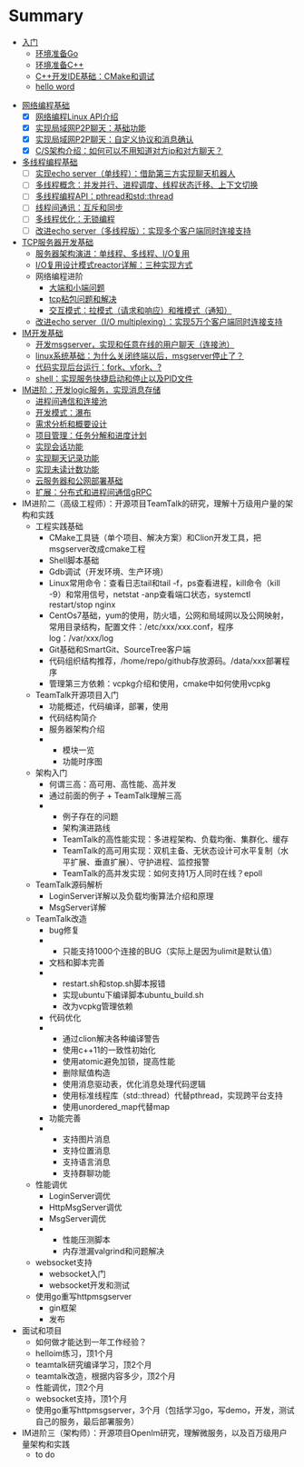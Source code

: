 # Summary

* [入门](chapter1/README.md)
    * [环境准备Go](chapter1/1-install-go-and-ide.md)
    * [环境准备C++](chapter1/3-install-cpp-and-ide.md)
    * [C++开发IDE基础：CMake和调试](chapter1/4-cpp-ide-clion.md)
    * [hello word](chapter2/2-hello-world.md)

- [网络编程基础](chapter2/README.md)
  - [x] [网络编程Linux API介绍](./chapter2/1-linux-system-call-examples.md)
  - [x] [实现局域网P2P聊天：基础功能](./chapter2/2-project-p2p.md)
  - [x] [实现局域网P2P聊天：自定义协议和消息确认](./chapter2/3-project-p2p-2.md)
  - [x] [C/S架构介绍：如何可以不用知道对方ip和对方聊天？](chapter2/4-multi-p2p.md)
- [多线程编程基础](chapter3/README.md)
  - [ ] [实现echo server（单线程）：借助第三方实现聊天机器人](chapter3/5-echo-server-with-robot.md)
  - [ ] [多线程概念：并发并行、进程调度、线程状态迁移、上下文切换](chapter3/1-thread-intro.md)
  - [ ] [多线程编程API：pthread和std::thread](2-pthread-std-thread.md)
  - [ ] [线程间通讯：互斥和同步](chapter3/3-thraed-sync.md)
  - [ ] [多线程优化：无锁编程](chapter3/4-lock-free.md)
  - [ ] [改进echo server（多线程版）：实现多个客户端同时连接支持](chapter4/9-echo-server-v2.md)
- [TCP服务器开发基础](chapter4/)
  - [服务器架构演进：单线程、多线程、I/O复用]()
  - [I/O复用设计模式reactor详解：三种实现方式]()
  - 网络编程进阶
    - [大端和小端问题]()
    - [tcp粘包问题和解决]()
    - [交互模式：拉模式（请求和响应）和推模式（通知）]()
  - [改进echo server（I/O multiplexing）：实现5万个客户端同时连接支持](chapter4/9-echo-server-v2.md)
- [IM开发基础](chapter5/README.md)
  - [开发msgserver，实现和任意在线的用户聊天（连接池）](chapter5/1-msg-server.md)
  - [linux系统基础：为什么关闭终端以后，msgserver停止了？](chapter5/2-linux-base-deamon-tool.md)
  - [代码实现后台运行：fork、vfork、?](chapter5/3-deamon-tool.md)
  - [shell：实现服务快捷启动和停止以及PID文件](chapter5/4-shell.md)
- [IM进阶：开发logic服务，实现消息存储](chapter5/README.md)
  - [进程间通信和连接池]()
  - [开发模式：瀑布]()
  - [需求分析和概要设计](0)
  - [项目管理：任务分解和进度计划]()
  - [实现会话功能]()
  - [实现聊天记录功能]()
  - [实现未读计数功能]()
  - [云服务器和公网部署基础](chapter4/5-install-in-internet.md)
  - [扩展：分布式和进程间通信gRPC](chapter5/README.md)
- IM进阶二（高级工程师）：开源项目TeamTalk的研究，理解十万级用户量的架构和实践
  - 工程实践基础
    - CMake工具链（单个项目、解决方案）和Clion开发工具，把msgserver改成cmake工程
    - Shell脚本基础
    - Gdb调试（开发环境、生产环境）
    - Linux常用命令：查看日志tail和tail -f，ps查看进程，kill命令（kill -9）和常用信号，netstat -anp查看端口状态，systemctl restart/stop nginx
    - CentOs7基础，yum的使用，防火墙，公网和局域网以及公网映射，常用目录结构，配置文件：/etc/xxx/xxx.conf，程序log：/var/xxx/log
    - Git基础和SmartGit、SourceTree客户端
    - 代码组织结构推荐，/home/repo/github存放源码。/data/xxx部署程序
    - 管理第三方依赖：vcpkg介绍和使用，cmake中如何使用vcpkg
  - TeamTalk开源项目入门
    - 功能概述，代码编译，部署，使用
    - 代码结构简介
    - 服务器架构介绍
    - - 模块一览
      - 功能时序图
  - 架构入门
    - 何谓三高：高可用、高性能、高并发
    - 通过前面的例子 + TeamTalk理解三高
    - - 例子存在的问题
      - 架构演进路线
      - TeamTalk的高性能实现：多进程架构、负载均衡、集群化、缓存
      - TeamTalk的高可用实现：双机主备、无状态设计可水平复制（水平扩展、垂直扩展）、守护进程、监控报警
      - TeamTalk的高并发实现：如何支持1万人同时在线？epoll
  - TeamTalk源码解析
    - LoginServer详解以及负载均衡算法介绍和原理
    - MsgServer详解
  - TeamTalk改造
    - bug修复
    - - 只能支持1000个连接的BUG（实际上是因为ulimit是默认值）
    - 文档和脚本完善
    - - restart.sh和stop.sh脚本报错
      - 实现ubuntu下编译脚本ubuntu_build.sh
      - 改为vcpkg管理依赖
    - 代码优化
    - - 通过clion解决各种编译警告
      - 使用c++11的一致性初始化
      - 使用atomic避免加锁，提高性能
      - 删除赋值构造
      - 使用消息驱动表，优化消息处理代码逻辑
      - 使用标准线程库（std::thread）代替pthread，实现跨平台支持
      - 使用unordered_map代替map
    - 功能完善
    - - 支持图片消息
      - 支持位置消息
      - 支持语言消息
      - 支持群聊功能
  - 性能调优
    - LoginServer调优
    - HttpMsgServer调优
    - MsgServer调优
    - - 性能压测脚本
      - 内存泄漏valgrind和问题解决
  - websocket支持
    - websocket入门
    - websocket开发和测试
  - 使用go重写httpmsgserver
    - gin框架
    - 发布
- 面试和项目
  - 如何做才能达到一年工作经验？
  - helloim练习，顶1个月
  - teamtalk研究编译学习，顶2个月
  - teamtalk改造，根据内容多少，顶2个月
  - 性能调优，顶2个月
  - websocket支持，顶1个月
  - 使用go重写httpmsgserver，3个月（包括学习go，写demo，开发，测试自己的服务，最后部署服务）
- IM进阶三（架构师）：开源项目OpenIm研究，理解微服务，以及百万级用户量架构和实践
  - to do